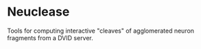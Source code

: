 # Neuclease

Tools for computing interactive "cleaves" of agglomerated neuron fragments from a DVID server.

